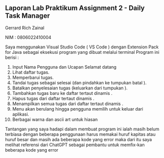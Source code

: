 ## Laporan Lab Praktikum Assignment 2 - Daily Task Manager

Gerrard Rich Zainal

NIM : 0806022410004

Saya menggunakan Visual Studio Code ( VS Code ) dengan Extension Pack for Java  sebagai eksekusi program yang dibuat melalui terminal Program ini berisi : 
1. Input Nama Pengguna dan Ucapan Selamat datang 
2. Lihat daftar tugas.
3. Memperbarui tugas.
4. Tandai tugas sebagai selesai (dan pindahkan ke tumpukan batal ).
5. Batalkan penyelesaian tugas (keluarkan dari tumpukan ).
6. Tambahkan tugas baru ke daftar tertaut dinamis .
7. Hapus tugas dari daftar tertaut dinamis .
8. Menampilkan semua tugas dari daftar tertaut dinamis .
9. Menu akan berulang hingga pengguna memilih untuk keluar dari aplikasi.
10. Berbagai warna dan ascii art untuk hiasan

Tantangan yang saya hadapi dalam membuat program ini ialah masih belum terbiasa dengan beberapa penggunaan harus memakai huruf kapitas atau huruf besar dan masih ada beberapa kode yang error maka dari itu saya melihat referensi dari ChatGPT sebagai pembantu untuk memfix-kan beberapa kode yang error
